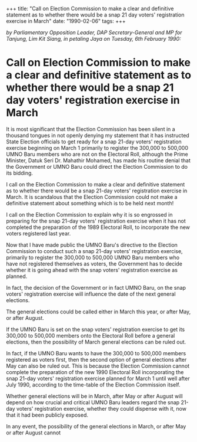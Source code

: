 +++ 
title: "Call on Election Commission to make a clear and definitive statement as to whether there would be a snap 21 day voters' registration exercise in March"
date: "1990-02-06"
tags:
+++

_by Parliamentary Opposition Leader, DAP Secretary-General and MP for Tanjung, Lim Kit Siang, in petaling Jaya on Tuesday, 6th February 1990:_

# Call on Election Commission to make a clear and definitive statement as to whether there would be a snap 21 day voters' registration exercise in March 

It is most significant that the Election Commission has been silent in a thousand tongues in not openly denying my statement that it has instructed State Election officials to get ready for a snap 21-day voters' registration exercise beginning on March 1 primarily to register the 300,000 to 500,000 UMNO Baru members who are not on the Electoral Roll, although the Prime Minister, Datuk Seri Dr. Mahathir Mohamed, has made his routine denial that the Government or UMNO Baru could direct the Election Commission to do its bidding.</u>

I call on the Election Commission to make a clear and definitive statement as to whether there would be a snap 21-day voters' registration exercise in March. It is scandalous that the Election Commission could not make a definitive statement about something which is to be held next month!

I call on the Election Commission to explain why it is so engrossed in preparing for the snap 21-day voters' registration exercise when it has not completed the preparation of the 1989 Electoral Roll, to incorporate the new voters registered last year.

Now that I have made public the UMNO Baru's directive to the Election Commission to conduct such a snap 21-day voters' registration exercise, primarily to register the 300,000 to 500,000 UMNO Baru members who have not registered themselves as voters, the Government has to decide whether it is going ahead with the snap voters' registration exercise as planned.

In fact, the decision of the Government or in fact UMNO Baru, on the snap voters' registration exercise will influence the date of the next general elections.

The general elections could be called either in March this year, or after May, or after August.

If the UMNO Baru is set on the snap voters' registration exercise to get its 300,000 to 500,000 members onto the Electoral Roll before a general elections, then the possibility of March general elections can be ruled out.

In fact, if the UMNO Baru wants to have the 300,000 to 500,000 members registered as voters first, then the second option of general elections after May can also be ruled out. This is because the Election Commission cannot complete the preparation of the new 1990 Electoral Roll incorporating the snap 21-day voters' registration exercise planned for March 1 until well after July 1990, according to the time-table of the Election Commission itself.

Whether general elections will be in March, after May or after August will depend on how crucial and critical UMNO Baru leaders regard the snap 21-day voters' registration exercise, whether they could dispense with it, now that it had been publicly exposed.

In any event, the possibility of the general elections in March, or after May or after August cannot 
 
